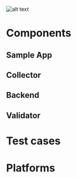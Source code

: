 ![alt text](https://testing-framework-artifacts.s3-us-west-2.amazonaws.com/testing-framework.png)

# Components

## Sample App

## Collector

## Backend

## Validator

# Test cases

# Platforms

